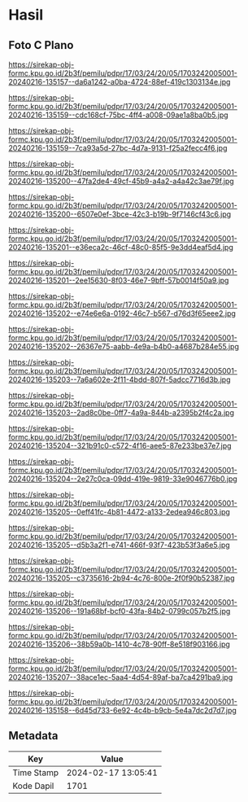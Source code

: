 # Hasil

## Foto C Plano

https://sirekap-obj-formc.kpu.go.id/2b3f/pemilu/pdpr/17/03/24/20/05/1703242005001-20240216-135157--da6a1242-a0ba-4724-88ef-419c1303134e.jpg

https://sirekap-obj-formc.kpu.go.id/2b3f/pemilu/pdpr/17/03/24/20/05/1703242005001-20240216-135159--cdc168cf-75bc-4ff4-a008-09ae1a8ba0b5.jpg

https://sirekap-obj-formc.kpu.go.id/2b3f/pemilu/pdpr/17/03/24/20/05/1703242005001-20240216-135159--7ca93a5d-27bc-4d7a-9131-f25a2fecc4f6.jpg

https://sirekap-obj-formc.kpu.go.id/2b3f/pemilu/pdpr/17/03/24/20/05/1703242005001-20240216-135200--47fa2de4-49cf-45b9-a4a2-a4a42c3ae79f.jpg

https://sirekap-obj-formc.kpu.go.id/2b3f/pemilu/pdpr/17/03/24/20/05/1703242005001-20240216-135200--6507e0ef-3bce-42c3-b19b-9f7146cf43c6.jpg

https://sirekap-obj-formc.kpu.go.id/2b3f/pemilu/pdpr/17/03/24/20/05/1703242005001-20240216-135201--e36eca2c-46cf-48c0-85f5-9e3dd4eaf5d4.jpg

https://sirekap-obj-formc.kpu.go.id/2b3f/pemilu/pdpr/17/03/24/20/05/1703242005001-20240216-135201--2ee15630-8f03-46e7-9bff-57b0014f50a9.jpg

https://sirekap-obj-formc.kpu.go.id/2b3f/pemilu/pdpr/17/03/24/20/05/1703242005001-20240216-135202--e74e6e6a-0192-46c7-b567-d76d3f65eee2.jpg

https://sirekap-obj-formc.kpu.go.id/2b3f/pemilu/pdpr/17/03/24/20/05/1703242005001-20240216-135202--26367e75-aabb-4e9a-b4b0-a4687b284e55.jpg

https://sirekap-obj-formc.kpu.go.id/2b3f/pemilu/pdpr/17/03/24/20/05/1703242005001-20240216-135203--7a6a602e-2f11-4bdd-807f-5adcc7716d3b.jpg

https://sirekap-obj-formc.kpu.go.id/2b3f/pemilu/pdpr/17/03/24/20/05/1703242005001-20240216-135203--2ad8c0be-0ff7-4a9a-844b-a2395b2f4c2a.jpg

https://sirekap-obj-formc.kpu.go.id/2b3f/pemilu/pdpr/17/03/24/20/05/1703242005001-20240216-135204--321b91c0-c572-4f16-aee5-87e233be37e7.jpg

https://sirekap-obj-formc.kpu.go.id/2b3f/pemilu/pdpr/17/03/24/20/05/1703242005001-20240216-135204--2e27c0ca-09dd-419e-9819-33e9046776b0.jpg

https://sirekap-obj-formc.kpu.go.id/2b3f/pemilu/pdpr/17/03/24/20/05/1703242005001-20240216-135205--0eff41fc-4b81-4472-a133-2edea946c803.jpg

https://sirekap-obj-formc.kpu.go.id/2b3f/pemilu/pdpr/17/03/24/20/05/1703242005001-20240216-135205--d5b3a2f1-e741-466f-93f7-423b53f3a6e5.jpg

https://sirekap-obj-formc.kpu.go.id/2b3f/pemilu/pdpr/17/03/24/20/05/1703242005001-20240216-135205--c3735616-2b94-4c76-800e-2f0f90b52387.jpg

https://sirekap-obj-formc.kpu.go.id/2b3f/pemilu/pdpr/17/03/24/20/05/1703242005001-20240216-135206--191a68bf-bcf0-43fa-84b2-0799c057b2f5.jpg

https://sirekap-obj-formc.kpu.go.id/2b3f/pemilu/pdpr/17/03/24/20/05/1703242005001-20240216-135206--38b59a0b-1410-4c78-90ff-8e518f903166.jpg

https://sirekap-obj-formc.kpu.go.id/2b3f/pemilu/pdpr/17/03/24/20/05/1703242005001-20240216-135207--38ace1ec-5aa4-4d54-89af-ba7ca4291ba9.jpg

https://sirekap-obj-formc.kpu.go.id/2b3f/pemilu/pdpr/17/03/24/20/05/1703242005001-20240216-135158--6d45d733-6e92-4c4b-b9cb-5e4a7dc2d7d7.jpg


## Metadata

| Key        | Value               |
| ---------- | ------------------- |
| Time Stamp | 2024-02-17 13:05:41 |
| Kode Dapil | 1701                |



